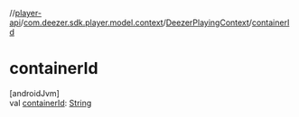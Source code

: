 //[player-api](../../../index.md)/[com.deezer.sdk.player.model.context](../index.md)/[DeezerPlayingContext](index.md)/[containerId](container-id.md)

# containerId

[androidJvm]\
val [containerId](container-id.md): [String](https://kotlinlang.org/api/latest/jvm/stdlib/kotlin/-string/index.html)
